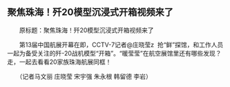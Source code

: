 ## 聚焦珠海！歼20模型沉浸式开箱视频来了
　　原标题：聚焦珠海！歼20模型沉浸式开箱视频来了

　　第13届中国航展开幕在即，CCTV-7记者@庄晓莹z  抢“鲜”探馆，和工作人员一起为备受关注的歼-20战机模型“开箱”。“暖莹莹”在航空展馆里还有哪些发现？走，一起去看看20家族珠海航展同框！

　　（记者马文丽 庄晓莹 宋宇强 朱永根 韩留德 李岩） 

